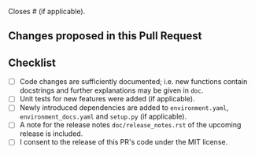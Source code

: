 Closes # (if applicable).

## Changes proposed in this Pull Request


## Checklist

- [ ] Code changes are sufficiently documented; i.e. new functions contain docstrings and further explanations may be given in `doc`.
- [ ] Unit tests for new features were added (if applicable).
- [ ] Newly introduced dependencies are added to `environment.yaml`, `environment_docs.yaml` and `setup.py` (if applicable).
- [ ] A note for the release notes `doc/release_notes.rst` of the upcoming release is included.
- [ ] I consent to the release of this PR's code under the MIT license.
